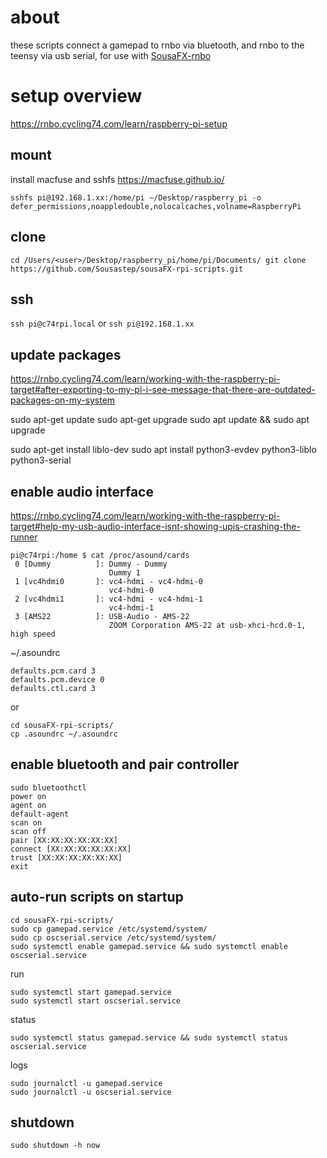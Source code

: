 about
=====

these scripts connect a gamepad to rnbo via bluetooth, and rnbo to the teensy via usb serial, for use with [SousaFX-rnbo](https://github.com/Sousastep/SousaFX-rnbo)

setup overview
==============

https://rnbo.cycling74.com/learn/raspberry-pi-setup

mount
-----

install macfuse and sshfs https://macfuse.github.io/

`sshfs pi@192.168.1.xx:/home/pi ~/Desktop/raspberry_pi -o defer_permissions,noappledouble,nolocalcaches,volname=RaspberryPi`

clone
-----

`cd /Users/<user>/Desktop/raspberry_pi/home/pi/Documents/
git clone https://github.com/Sousastep/sousaFX-rpi-scripts.git`

ssh
---

`ssh pi@c74rpi.local` or `ssh pi@192.168.1.xx`

update packages
---------------

https://rnbo.cycling74.com/learn/working-with-the-raspberry-pi-target#after-exporting-to-my-pi-i-see-message-that-there-are-outdated-packages-on-my-system

sudo apt-get update
sudo apt-get upgrade
sudo apt update && sudo apt upgrade

sudo apt-get install liblo-dev
sudo apt install python3-evdev python3-liblo python3-serial

enable audio interface
----------------------

https://rnbo.cycling74.com/learn/working-with-the-raspberry-pi-target#help-my-usb-audio-interface-isnt-showing-upis-crashing-the-runner

```
pi@c74rpi:/home $ cat /proc/asound/cards
 0 [Dummy          ]: Dummy - Dummy
                      Dummy 1
 1 [vc4hdmi0       ]: vc4-hdmi - vc4-hdmi-0
                      vc4-hdmi-0
 2 [vc4hdmi1       ]: vc4-hdmi - vc4-hdmi-1
                      vc4-hdmi-1
 3 [AMS22          ]: USB-Audio - AMS-22
                      ZOOM Corporation AMS-22 at usb-xhci-hcd.0-1, high speed
```

~/.asoundrc
```
defaults.pcm.card 3
defaults.pcm.device 0
defaults.ctl.card 3
```

or
```
cd sousaFX-rpi-scripts/
cp .asoundrc ~/.asoundrc
```

enable bluetooth and pair controller
------------------------------------

```
sudo bluetoothctl
power on
agent on
default-agent
scan on
scan off
pair [XX:XX:XX:XX:XX:XX]
connect [XX:XX:XX:XX:XX:XX]
trust [XX:XX:XX:XX:XX:XX]
exit
```

auto-run scripts on startup
---------------------------

```
cd sousaFX-rpi-scripts/
sudo cp gamepad.service /etc/systemd/system/
sudo cp oscserial.service /etc/systemd/system/
sudo systemctl enable gamepad.service && sudo systemctl enable oscserial.service
```

run
```
sudo systemctl start gamepad.service
sudo systemctl start oscserial.service
```

status
```
sudo systemctl status gamepad.service && sudo systemctl status oscserial.service
```

logs
```
sudo journalctl -u gamepad.service
sudo journalctl -u oscserial.service
```

shutdown
--------

`sudo shutdown -h now`
